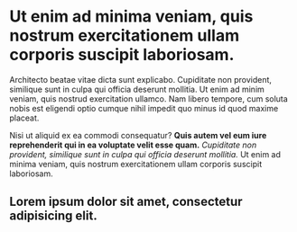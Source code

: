 # Ut enim ad minima veniam, quis nostrum exercitationem ullam corporis suscipit laboriosam.

Architecto beatae vitae dicta sunt explicabo. Cupiditate non provident, similique sunt in culpa qui officia deserunt mollitia. Ut enim ad minim veniam, quis nostrud exercitation ullamco. Nam libero tempore, cum soluta nobis est eligendi optio cumque nihil impedit quo minus id quod maxime placeat.

Nisi ut aliquid ex ea commodi consequatur? __Quis autem vel eum iure reprehenderit qui in ea voluptate velit esse quam.__ *Cupiditate non provident, similique sunt in culpa qui officia deserunt mollitia.* Ut enim ad minima veniam, quis nostrum exercitationem ullam corporis suscipit laboriosam.

## Lorem ipsum dolor sit amet, consectetur adipisicing elit.